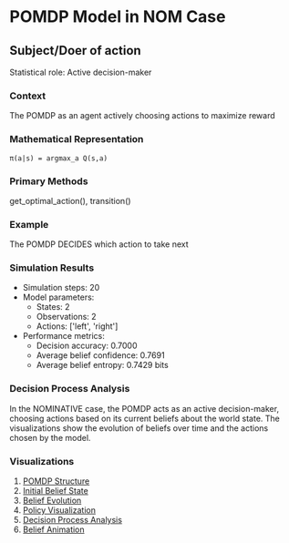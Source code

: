 # POMDP Model in NOM Case

## Subject/Doer of action

Statistical role: Active decision-maker

### Context

The POMDP as an agent actively choosing actions to maximize reward

### Mathematical Representation

```
π(a|s) = argmax_a Q(s,a)
```

### Primary Methods

get_optimal_action(), transition()

### Example

The POMDP DECIDES which action to take next

### Simulation Results

* Simulation steps: 20
* Model parameters:
  - States: 2
  - Observations: 2
  - Actions: ['left', 'right']
* Performance metrics:
  - Decision accuracy: 0.7000
  - Average belief confidence: 0.7691
  - Average belief entropy: 0.7429 bits

### Decision Process Analysis

In the NOMINATIVE case, the POMDP acts as an active decision-maker, choosing actions based on its current beliefs about the world state. The visualizations show the evolution of beliefs over time and the actions chosen by the model.

### Visualizations

1. [POMDP Structure](pomdp_structure.png)
2. [Initial Belief State](initial_belief.png)
3. [Belief Evolution](belief_evolution.png)
4. [Policy Visualization](policy_visualization.png)
5. [Decision Process Analysis](decision_process.png)
6. [Belief Animation](belief_animation.gif)
